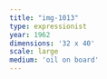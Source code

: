 ```yaml
---
title: "img-1013"
type: expressionist
year: 1962
dimensions: '32 x 40'
scale: large
medium: 'oil on board'
---
```

